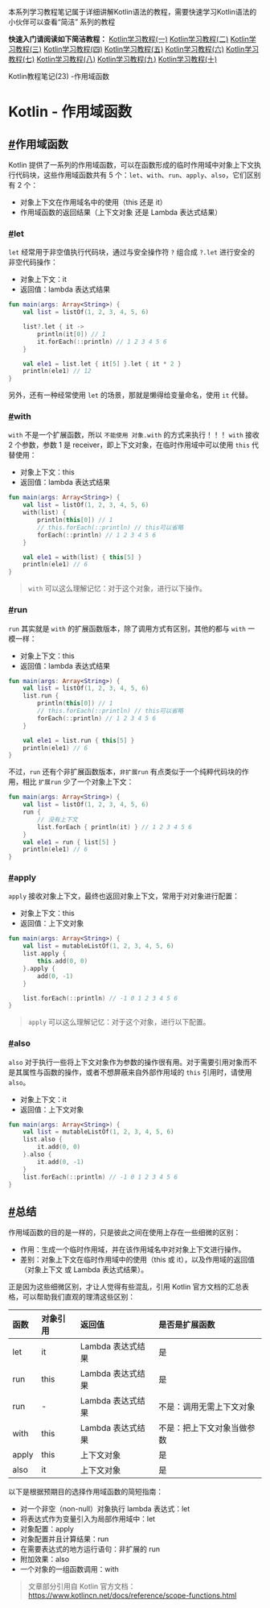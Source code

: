 本系列学习教程笔记属于详细讲解Kotlin语法的教程，需要快速学习Kotlin语法的小伙伴可以查看“简洁” 系列的教程

**快速入门请阅读如下简洁教程：**
[Kotlin学习教程(一)](https://developer.aliyun.com/article/1618222?source=5176.11533457&userCode=ywqc0ubl)
[Kotlin学习教程(二)](https://developer.aliyun.com/article/1618225?source=5176.11533457&userCode=ywqc0ubl)
[Kotlin学习教程(三)](https://developer.aliyun.com/article/1618227?source=5176.11533457&userCode=ywqc0ubl)
[Kotlin学习教程(四)](https://developer.aliyun.com/article/1618229?source=5176.11533457&userCode=ywqc0ubl)
[Kotlin学习教程(五)](https://developer.aliyun.com/article/1618573?source=5176.11533457&userCode=ywqc0ubl)
[Kotlin学习教程(六)](https://developer.aliyun.com/article/1618575?source=5176.11533457&userCode=ywqc0ubl)
[Kotlin学习教程(七)](https://developer.aliyun.com/article/1618580?source=5176.11533457&userCode=ywqc0ubl)
[Kotlin学习教程(八)](https://developer.aliyun.com/article/1618834?source=5176.11533457&userCode=ywqc0ubl)
[Kotlin学习教程(九)](https://developer.aliyun.com/article/1618841?source=5176.11533457&userCode=ywqc0ubl)
[Kotlin学习教程(十)](https://developer.aliyun.com/article/1618844?source=5176.11533457&userCode=ywqc0ubl)

Kotlin教程笔记(23) -作用域函数





# Kotlin - 作用域函数



## [#](https://fullstackaction.github.io/pages/ea91be/#作用域函数)作用域函数

Kotlin 提供了一系列的作用域函数，可以在函数形成的临时作用域中对象上下文执行代码块，这些作用域函数共有 5 个：`let`、`with`、`run`、`apply`、`also`，它们区别有 2 个：

- 对象上下文在作用域名中的使用（this 还是 it）
- 作用域函数的返回结果（上下文对象 还是 Lambda 表达式结果）

### [#](https://fullstackaction.github.io/pages/ea91be/#let)let

`let` 经常用于非空值执行代码块，通过与安全操作符 `?` 组合成 `?.let` 进行安全的非空代码操作：

- 对象上下文：it
- 返回值：lambda 表达式结果

```kotlin
fun main(args: Array<String>) {
    val list = listOf(1, 2, 3, 4, 5, 6)

    list?.let { it ->
        println(it[0]) // 1
        it.forEach(::println) // 1 2 3 4 5 6
    }

    val ele1 = list.let { it[5] }.let { it * 2 }
    println(ele1) // 12
}
```

另外，还有一种经常使用 `let` 的场景，那就是懒得给变量命名，使用 `it` 代替。

### [#](https://fullstackaction.github.io/pages/ea91be/#with)with

`with` 不是一个扩展函数，所以 `不能使用 对象.with` 的方式来执行！！！ `with` 接收 2 个参数，参数 1 是 receiver，即上下文对象，在临时作用域中可以使用 `this` 代替使用：

- 对象上下文：this
- 返回值：lambda 表达式结果

```kotlin
fun main(args: Array<String>) {
    val list = listOf(1, 2, 3, 4, 5, 6)
    with(list) {
        println(this[0]) // 1
        // this.forEach(::println) // this可以省略
        forEach(::println) // 1 2 3 4 5 6
    }

    val ele1 = with(list) { this[5] }
    println(ele1) // 6
}
```

> `with` 可以这么理解记忆：对于这个对象，进行以下操作。

### [#](https://fullstackaction.github.io/pages/ea91be/#run)run

`run` 其实就是 `with` 的扩展函数版本，除了调用方式有区别，其他的都与 `with` 一模一样：

- 对象上下文：this
- 返回值：lambda 表达式结果

```kotlin
fun main(args: Array<String>) {
    val list = listOf(1, 2, 3, 4, 5, 6)
    list.run {
        println(this[0]) // 1
        // this.forEach(::println) // this可以省略
        forEach(::println) // 1 2 3 4 5 6
    }

    val ele1 = list.run { this[5] }
    println(ele1) // 6
}
```

不过，`run` 还有个非扩展函数版本，`非扩展run` 有点类似于一个纯粹代码块的作用，相比 `扩展run` 少了一个对象上下文：

```kotlin
fun main(args: Array<String>) {
    val list = listOf(1, 2, 3, 4, 5, 6)
    run {
        // 没有上下文
        list.forEach { println(it) } // 1 2 3 4 5 6
    }
    val ele1 = run { list[5] }
    println(ele1) // 6
}
```

### [#](https://fullstackaction.github.io/pages/ea91be/#apply)apply

`apply` 接收对象上下文，最终也返回对象上下文，常用于对对象进行配置：

- 对象上下文：this
- 返回值：上下文对象

```kotlin
fun main(args: Array<String>) {
    val list = mutableListOf(1, 2, 3, 4, 5, 6)
    list.apply {
        this.add(0, 0)
    }.apply {
        add(0, -1)
    }

    list.forEach(::println) // -1 0 1 2 3 4 5 6
}
```

> `apply` 可以这么理解记忆：对于这个对象，进行以下配置。

### [#](https://fullstackaction.github.io/pages/ea91be/#also)also

`also` 对于执行一些将上下文对象作为参数的操作很有用。对于需要引用对象而不是其属性与函数的操作，或者不想屏蔽来自外部作用域的 `this` 引用时，请使用 `also`。

- 对象上下文：it
- 返回值：上下文对象

```kotlin
fun main(args: Array<String>) {
    val list = mutableListOf(1, 2, 3, 4, 5, 6)
    list.also {
        it.add(0, 0)
    }.also {
        it.add(0, -1)
    }
    list.forEach(::println) // -1 0 1 2 3 4 5 6
}
```

## [#](https://fullstackaction.github.io/pages/ea91be/#总结)总结

作用域函数的目的是一样的，只是彼此之间在使用上存在一些细微的区别：

- 作用：生成一个临时作用域，并在该作用域名中对对象上下文进行操作。
- 差别：对象上下文在临时作用域中的使用（this 或 it），以及作用域的返回值（对象上下文 或 Lambda 表达式结果）。

正是因为这些细微区别，才让人觉得有些混乱，引用 Kotlin 官方文档的汇总表格，可以帮助我们直观的理清这些区别：

| 函数  | 对象引用 | 返回值            | 是否是扩展函数             |
| :---- | :------- | :---------------- | :------------------------- |
| let   | it       | Lambda 表达式结果 | 是                         |
| run   | this     | Lambda 表达式结果 | 是                         |
| run   | -        | Lambda 表达式结果 | 不是：调用无需上下文对象   |
| with  | this     | Lambda 表达式结果 | 不是：把上下文对象当做参数 |
| apply | this     | 上下文对象        | 是                         |
| also  | it       | 上下文对象        | 是                         |

以下是根据预期目的选择作用域函数的简短指南：

- 对一个非空（non-null）对象执行 lambda 表达式：let
- 将表达式作为变量引入为局部作用域中：let
- 对象配置：apply
- 对象配置并且计算结果：run
- 在需要表达式的地方运行语句：非扩展的 run
- 附加效果：also
- 一个对象的一组函数调用：with

> 文章部分引用自 Kotlin 官方文档：https://www.kotlincn.net/docs/reference/scope-functions.html